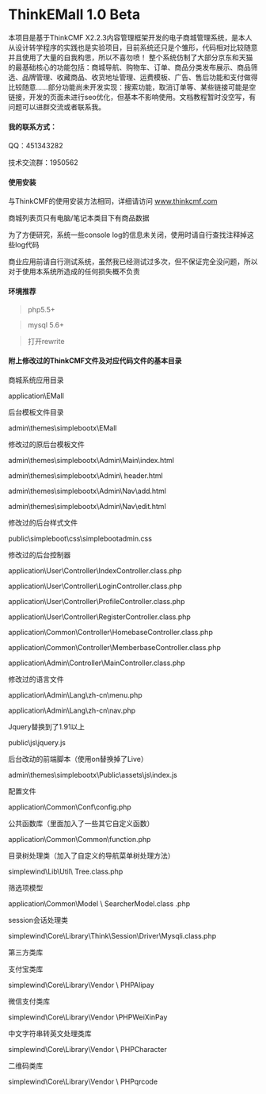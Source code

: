 # ThinkEMall 1.0 Beta
本项目是基于ThinkCMF X2.2.3内容管理框架开发的电子商城管理系统，是本人从设计转学程序的实践也是实验项目，目前系统还只是个雏形，代码相对比较随意并且使用了大量的自我构思，所以不喜勿喷！
整个系统仿制了大部分京东和天猫的最基础核心的功能包括：商城导航、购物车、订单、商品分类发布展示、商品筛选、品牌管理、收藏商品、收货地址管理、运费模板、广告、售后功能和支付做得比较随意……部分功能尚未开发实现：搜索功能，取消订单等、某些链接可能是空链接，开发的页面未进行seo优化，但基本不影响使用。文档教程暂时没空写，有问题可以进群交流或者联系我。
<h4>我的联系方式：</h4>
<p>QQ：451343282<p>
技术交流群：1950562
<h4>使用安装</h4>
<p>与ThinkCMF的使用安装方法相同，详细请访问 <a href="www.thinkcmf.com">www.thinkcmf.com</a></p>
<p>商城列表页只有电脑/笔记本类目下有商品数据</p>
<p>为了方便研究，系统一些console log的信息未关闭，使用时请自行查找注释掉这些log代码</p>
<p>商业应用前请自行测试系统，虽然我已经测试过多次，但不保证完全没问题，所以对于使用本系统所造成的任何损失概不负责</p>
<h4>环境推荐</h4>
<blockquote>
<p>php5.5+</p>
</blockquote>
<blockquote>
<p>mysql 5.6+</p>
</blockquote>
<blockquote>
<p>打开rewrite</p>
</blockquote>
<h4>附上修改过的ThinkCMF文件及对应代码文件的基本目录</h4>
<p>商城系统应用目录</p>
<p>application\EMall</p>
<p>后台模板文件目录</p>
<p>admin\themes\simplebootx\EMall</p>
<p>修改过的原后台模板文件</p>
<p>admin\themes\simplebootx\Admin\Main\index.html</p>
<p>admin\themes\simplebootx\Admin\ header.html</p>
<p>admin\themes\simplebootx\Admin\Nav\add.html</p>
<p>admin\themes\simplebootx\Admin\Nav\edit.html</p>
<p>修改过的后台样式文件</p>
<p>public\simpleboot\css\simplebootadmin.css</p>
<p>修改过的后台控制器</p>
<p>application\User\Controller\IndexController.class.php</p>
<p>application\User\Controller\LoginController.class.php</p>
<p>application\User\Controller\ProfileController.class.php</p>
<p>application\User\Controller\RegisterController.class.php</p>
<p>application\Common\Controller\HomebaseController.class.php</p>
<p>application\Common\Controller\MemberbaseController.class.php</p>
<p>application\Admin\Controller\MainController.class.php</p>
<p>修改过的语言文件</p>
<p>application\Admin\Lang\zh-cn\menu.php</p>
<p>application\Admin\Lang\zh-cn\nav.php</p>

<p>Jquery替换到了1.91以上</p>
<p>public\js\jquery.js</p>
<p>后台改动的前端脚本（使用on替换掉了Live）</p>
<p>admin\themes\simplebootx\Public\assets\js\index.js</p>

<p>配置文件</p>
<p>application\Common\Conf\config.php</p>
<p>公共函数库（里面加入了一些其它自定义函数）</p>
<p>application\Common\Common\function.php</p>
<p>目录树处理类（加入了自定义的导航菜单树处理方法）</p>
<p>simplewind\Lib\Util\ Tree.class.php</p>
<p>筛选项模型</p>
<p>application\Common\Model \ SearcherModel.class .php</p>
<p>session会话处理类</p>
<p>simplewind\Core\Library\Think\Session\Driver\Mysqli.class.php</p>
<p>第三方类库</p>
<p>支付宝类库</p>
<p>simplewind\Core\Library\Vendor \ PHPAlipay </p>
<p>微信支付类库</p>
<p>simplewind\Core\Library\Vendor \PHPWeiXinPay </p>
<p>中文字符串转英文处理类库</p>
<p>simplewind\Core\Library\Vendor \ PHPCharacter</p>
<p>二维码类库</p>
<p>simplewind\Core\Library\Vendor \ PHPqrcode</p>
